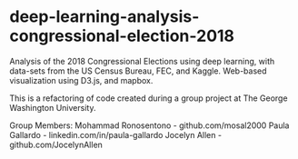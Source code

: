 # deep-learning-analysis-congressional-election-2018
Analysis of the 2018 Congressional Elections using deep learning, with data-sets from the US Census Bureau, FEC, and Kaggle. Web-based visualization using D3.js, and mapbox.

This is a refactoring of code created during a group project at The George Washington University.

Group Members: 
Mohammad Ronosentono - github.com/mosal2000
Paula Gallardo - linkedin.com/in/paula-gallardo
Jocelyn Allen - github.com/JocelynAllen   
